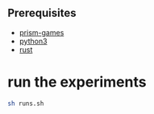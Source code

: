 
## Prerequisites
- [prism-games](https://www.prismmodelchecker.org/games/installation.php)
- [python3](https://wiki.python.org/moin/BeginnersGuide/Download)
- [rust](https://www.rust-lang.org/learn/get-started)

# run the experiments
```sh
sh runs.sh
```